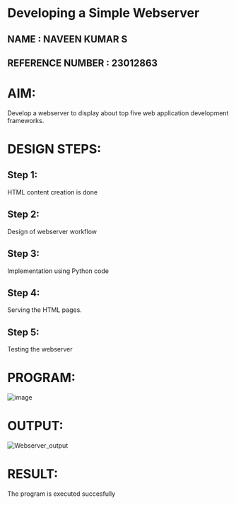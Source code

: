 # Developing a Simple Webserver
## NAME : NAVEEN KUMAR S

## REFERENCE NUMBER : 23012863
# AIM:


Develop a webserver to display about top five web application development frameworks.

# DESIGN STEPS:

## Step 1:

HTML content creation is done

## Step 2:

Design of webserver workflow

## Step 3:

Implementation using Python code

## Step 4:

Serving the HTML pages.

## Step 5:

Testing the webserver
# PROGRAM:
![image](https://github.com/Loknaath-sec/Web_server/assets/145742558/acc9fb27-9aa6-4a85-86ad-c9eed216222a)

# OUTPUT:
![Webserver_output](https://github.com/Loknaath-sec/Web_server/assets/145742558/220d0574-d279-4c04-a9a6-8c84e4978123)


# RESULT:

The program is executed succesfully
